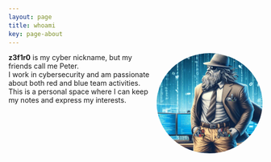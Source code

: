 ```yaml
---
layout: page
title: whoami
key: page-about
---
```


<!-- Right alignment! -->
<img align="right" width="210" height="200" src="assets/goddd.jpg" style="border-radius:50%;">

<div name="introduction">

<b>z3f1r0</b> is my cyber nickname, but my friends call me Peter.<br> 
I work in cybersecurity and am passionate about both red and blue team activities.<br>
This is a personal space where I can keep my notes and express my interests. <br><br>

  <div name="tryhackme"> 
   <script src="https://tryhackme.com/badge/519455"> </script>
  </div>

<br><br>  
<div align="right" data-iframe-width="150" data-iframe-height="270" data-share-badge-id="3dfaa853-7327-4574-98b6-c9ab331cfd5a" data-share-badge-host="https://www.credly.com"></div><script type="text/javascript" async src="//cdn.credly.com/assets/utilities/embed.js"></script>

</div>


<br><br>
